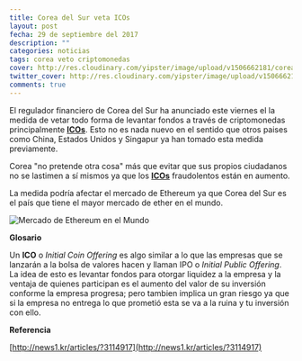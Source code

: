 ```yaml
---
title: Corea del Sur veta ICOs
layout: post
fecha: 29 de septiembre del 2017
description: ""
categories: noticias
tags: corea veto criptomonedas
cover: http://res.cloudinary.com/yipster/image/upload/v1506662181/corea-ico-ban_alv8rm.jpg
twitter_cover: http://res.cloudinary.com/yipster/image/upload/v1506662181/corea-ico-ban_alv8rm.jpg
comments: true
---
```


El regulador financiero de Corea del Sur ha anunciado este viernes el la medida de vetar todo forma de levantar fondos a través de criptomonedas principalmente <a href="#ico">**ICOs**</a>. Esto no es nada nuevo en el sentido que otros paises como China, Estados Unidos y Singapur ya han tomado esta medida previamente.

Corea "no pretende otra cosa" más que evitar que sus propios ciudadanos no se lastimen a sí mismos ya que los <a href="#ico">**ICOs**</a> fraudolentos están en aumento.

La medida podría afectar el mercado de Ethereum ya que Corea del Sur es el país que tiene el mayor mercado de ether en el mundo.

<p class="center">
    <img src="http://res.cloudinary.com/yipster/image/upload/v1506662010/mercado-ether-corea_uxocba.jpg" alt="Mercado de Ethereum en el Mundo">
</p>

**Glosario**

Un <span id="ico">**ICO**</span> o *Initial Coin Offering*  es algo similar  a lo que las empresas que se lanzarán a la bolsa de valores hacen y llaman IPO  o *Initial Public Offering*. La idea de esto es levantar fondos para otorgar liquidez a la empresa y la ventaja de quienes participan es el aumento del valor de su inversión conforme la empresa progresa; pero tambien implica un gran riesgo ya que si la empresa no entrega lo que prometió esta se va a la ruina y tu inversión con ello.

**Referencia**

[http://news1.kr/articles/?3114917](http://news1.kr/articles/?3114917)